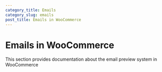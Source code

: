 ```yaml
---
category_title: Emails
category_slug: emails
post_title: Emails in WooCommerce
---
```


# Emails in WooCommerce

This section provides documentation about the email preview system in WooCommerce
